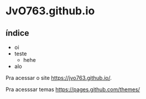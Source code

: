 # JvO763.github.io
## índice
- oi
- teste
  - hehe
- alo

Pra acessar o site https://jvo763.github.io/.

Pra acesssar temas https://pages.github.com/themes/
